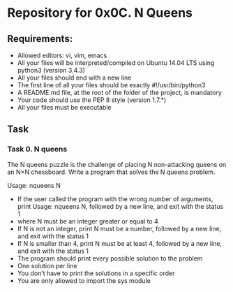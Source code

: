 # Repository for 0x0C. N Queens

## Requirements:
* Allowed editors: vi, vim, emacs
* All your files will be interpreted/compiled on Ubuntu 14.04 LTS using python3 (version 3.4.3)
* All your files should end with a new line
* The first line of all your files should be exactly #!/usr/bin/python3
* A README.md file, at the root of the folder of the project, is mandatory
* Your code should use the PEP 8 style (version 1.7.*)
* All your files must be executable

## Task

### Task 0. N queens
The N queens puzzle is the challenge of placing N non-attacking queens on an N×N chessboard. Write a program that solves the N queens problem.

Usage: nqueens N
* If the user called the program with the wrong number of arguments, print Usage: nqueens N, followed by a new line, and exit with the status 1
* where N must be an integer greater or equal to 4
* If N is not an integer, print N must be a number, followed by a new line, and exit with the status 1
* If N is smaller than 4, print N must be at least 4, followed by a new line, and exit with the status 1
* The program should print every possible solution to the problem
* One solution per line
* You don’t have to print the solutions in a specific order
* You are only allowed to import the sys module
